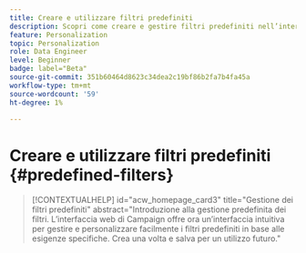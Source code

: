 ```yaml
---
title: Creare e utilizzare filtri predefiniti
description: Scopri come creare e gestire filtri predefiniti nell’interfaccia web di Adobe Campaign
feature: Personalization
topic: Personalization
role: Data Engineer
level: Beginner
badge: label="Beta"
source-git-commit: 351b60464d8623c34dea2c19bf86b2fa7b4fa45a
workflow-type: tm+mt
source-wordcount: '59'
ht-degree: 1%

---
```


# Creare e utilizzare filtri predefiniti {#predefined-filters}

>[!CONTEXTUALHELP]
>id="acw_homepage_card3"
>title="Gestione dei filtri predefiniti"
>abstract="Introduzione alla gestione predefinita dei filtri. L’interfaccia web di Campaign offre ora un’interfaccia intuitiva per gestire e personalizzare facilmente i filtri predefiniti in base alle esigenze specifiche. Crea una volta e salva per un utilizzo futuro."



